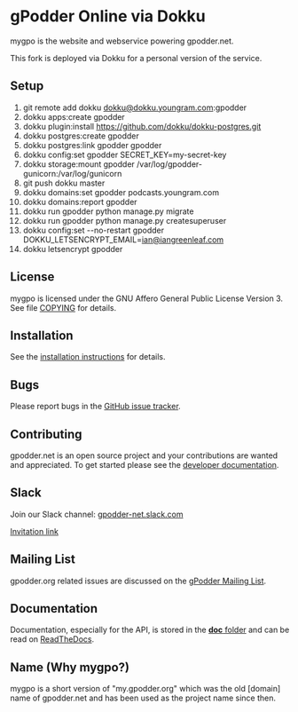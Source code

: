 gPodder Online via Dokku
==============================

mygpo is the website and webservice powering gpodder.net.

This fork is deployed via Dokku for a personal version of the service.

Setup
-----

1. git remote add dokku dokku@dokku.youngram.com:gpodder
2. dokku apps:create gpodder
3. dokku plugin:install https://github.com/dokku/dokku-postgres.git
4. dokku postgres:create gpodder
5. dokku postgres:link gpodder gpodder
6. dokku config:set gpodder SECRET_KEY=my-secret-key
7. dokku storage:mount gpodder /var/log/gpodder-gunicorn:/var/log/gunicorn
8. git push dokku master
9. dokku domains:set gpodder podcasts.youngram.com
10. dokku domains:report gpodder
11. dokku run gpodder python manage.py migrate
12. dokku run gpodder python manage.py createsuperuser
13. dokku config:set --no-restart gpodder DOKKU_LETSENCRYPT_EMAIL=ian@iangreenleaf.com
14. dokku letsencrypt gpodder


License
-------
mygpo is licensed under the GNU Affero General Public License Version 3. See file [COPYING](COPYING) for details.


Installation
------------
See the [installation instructions](https://gpoddernet.readthedocs.io/en/latest/dev/installation.html) for details.


Bugs
----
Please report bugs in the [GitHub issue tracker](https://github.com/gpodder/mygpo/issues).


Contributing
------------
gpodder.net is an open source project and your contributions are wanted and appreciated.  To get started please see the [developer documentation](https://gpoddernet.readthedocs.io/en/latest/dev/index.html).

Slack
------------
Join our Slack channel: [gpodder-net.slack.com](https://gpodder-net.slack.com/)

[Invitation link](https://join.slack.com/t/gpodder-net/shared_invite/zt-aaiagl5i-uZeqVR8w1Yf_G~9rhktRfw)

Mailing List
------------
gpodder.org related issues are discussed on the [gPodder Mailing List](https://gpodder.github.io/docs/mailing-list.html).


Documentation
-------------
Documentation, especially for the API, is stored in the [**doc** folder](https://github.com/gpodder/mygpo/tree/master/doc) and can be read on [ReadTheDocs](https://gpoddernet.readthedocs.io/en/latest/index.html).


Name (Why mygpo?)
------------------
mygpo is a short version of "my.gpodder.org" which was the old [domain] name of gpodder.net and has been used as the project name since then.
